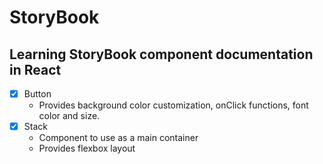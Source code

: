 # StoryBook

## Learning StoryBook component documentation in React

- [x] Button
  - Provides background color customization, onClick functions, font color and size.
- [x] Stack
  - Component to use as a main container
  - Provides flexbox layout
